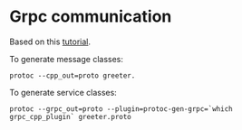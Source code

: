 # Grpc communication

Based on this [tutorial](https://grpc.io/docs/languages/cpp/basics/).

To generate message classes:
```
protoc --cpp_out=proto greeter.
```

To generate service classes:
```
protoc --grpc_out=proto --plugin=protoc-gen-grpc=`which grpc_cpp_plugin` greeter.proto
```

